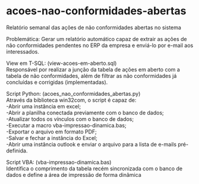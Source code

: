 # acoes-nao-conformidades-abertas
 Relatório semanal das ações de não conformidades abertas no sistema

Problemática:
	Gerar um relatório automático capaz de extrair as ações de não conformidades pendentes no ERP da empresa e enviá-lo por e-mail aos interessados.
	
	
View em T-SQL: (view-acoes-em-aberto.sql)<br />
	Responsável por realizar a junção da tabela de ações em aberto com a tabela de não conformidades, além de filtrar as não conformidades já concluídas e corrigidas (implementadas).


Script Python: (acoes_nao_conformidades_abertas.py)<br />
	Através da biblioteca win32com, o script é capaz de:<br />
		-Abrir uma instância em excel;<br />
		-Abrir a planilha conectada previamente com o banco de dados;<br />
		-Atualizar todos os vínculos com o banco de dados;<br />
		-Executar a macro vba-impressao-dinamica.bas;<br />
		-Exportar o arquivo em formato PDF;<br />
		-Salvar e fechar a instância do Excel;<br />
		-Abrir uma instância outlook e enviar o arquivo para a lista de e-mails pré-definida.
		
Script VBA: (vba-impressao-dinamica.bas)<br />
	Identifica o comprimento da tabela recém sincronizada com o banco de dados e define a área de impressão de forma dinâmica